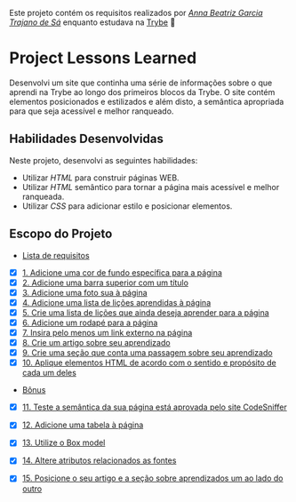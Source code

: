 Este projeto contém os requisitos realizados por _[Anna Beatriz Garcia Trajano de Sá](www.linkedin.com/in/anna-beatriz-trajano-de-sá)_ enquanto estudava na [Trybe](https://www.betrybe.com/) :rocket:

# Project Lessons Learned

Desenvolvi um site que continha uma série de informações sobre o que aprendi na Trybe ao longo dos primeiros blocos da Trybe. O site contém elementos posicionados e estilizados e além disto, a semântica apropriada para que seja acessível e melhor ranqueado.


## Habilidades Desenvolvidas

Neste projeto, desenvolvi as seguintes habilidades:

* Utilizar _HTML_ para construir páginas WEB.
* Utilizar _HTML_ semântico para tornar a página mais acessível e melhor ranqueada.
* Utilizar _CSS_ para adicionar estilo e posicionar elementos.


## Escopo do Projeto

  - [Lista de requisitos](#lista-de-requisitos)
  - [x] [1. Adicione uma cor de fundo específica para a página](#1-adicione-uma-cor-de-fundo-específica-para-a-página)
  - [x] [2. Adicione uma barra superior com um título](#2-adicione-uma-barra-superior-com-um-título)
  - [x] [3. Adicione uma foto sua à página](#3-adicione-uma-foto-sua-à-página)
  - [x] [4. Adicione uma lista de lições aprendidas à página](#4-adicione-uma-lista-de-lições-aprendidas-à-página)
  - [x] [5. Crie uma lista de lições que ainda deseja aprender para a página](#5-crie-uma-lista-de-lições-que-ainda-deseja-aprender-para-a-página)
  - [x] [6. Adicione um rodapé para a página](#6-adicione-um-rodapé-para-a-página)
  - [x] [7. Insira pelo menos um link externo na página](#7-insira-pelo-menos-um-link-externo-na-página)
  - [x] [8. Crie um artigo sobre seu aprendizado](#8-crie-um-artigo-sobre-seu-aprendizado)
  - [x] [9. Crie uma seção que conta uma passagem sobre seu aprendizado](#9-crie-uma-seção-que-conta-uma-passagem-sobre-seu-aprendizado)
  - [x] [10. Aplique elementos HTML de acordo com o sentido e propósito de cada um deles](#10-aplique-elementos-html-de-acordo-com-o-sentido-e-propósito-de-cada-um-deles)
  - [Bônus](#bônus)
  - [x] [11. Teste a semântica da sua página está aprovada pelo site CodeSniffer](#11-teste-a-semântica-da-sua-página-está-aprovada-pelo-site-codesniffer)
  - [x] [12. Adicione uma tabela à página](#12-adicione-uma-tabela-à-página)
  - [x] [13. Utilize o Box model](#13-utilize-o-box-model)
  - [x] [14. Altere atributos relacionados as fontes](#14-altere-atributos-relacionados-as-fontes)
  - [x] [15. Posicione o seu artigo e a seção sobre aprendizados um ao lado do outro](#15-posicione-o-seu-artigo-e-a-seção-sobre-aprendizados-um-ao-lado-do-outro)

